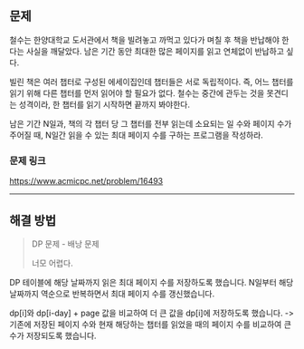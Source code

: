 ## 문제

철수는 한양대학교 도서관에서 책을 빌려놓고 까먹고 있다가 며칠 후 책을 반납해야 한다는 사실을 깨달았다. 남은 기간 동안 최대한 많은 페이지를 읽고 연체없이 반납하고 싶다.

빌린 책은 여러 챕터로 구성된 에세이집인데 챕터들은 서로 독립적이다. 즉, 어느 챕터를 읽기 위해 다른 챕터를 먼저 읽어야 할 필요가 없다. 철수는 중간에 관두는 것을 못견디는 성격이라, 한 챕터를 읽기 시작하면 끝까지 봐야한다.

남은 기간 N일과, 책의 각 챕터 당 그 챕터를 전부 읽는데 소요되는 일 수와 페이지 수가 주어질 때, N일간 읽을 수 있는 최대 페이지 수를 구하는 프로그램을 작성하라.

### 문제 링크

https://www.acmicpc.net/problem/16493

---

## 해결 방법

> DP 문제 - 배낭 문제
>
> 너모 어렵다.

DP 테이블에 해당 날짜까지 읽은 최대 페이지 수를 저장하도록 했습니다.
N일부터 해당 날짜까지 역순으로 반복하면서 최대 페이지 수를 갱신했습니다.

dp[i]와 dp[i-day] + page 값을 비교하여 더 큰 값을 dp[i]에 저장하도록 했습니다.
-> 기존에 저장된 페이지 수와 현재 해당하는 챕터를 읽었을 때의 페이지 수를 비교하여 큰 수가 저장되도록 했습니다.
